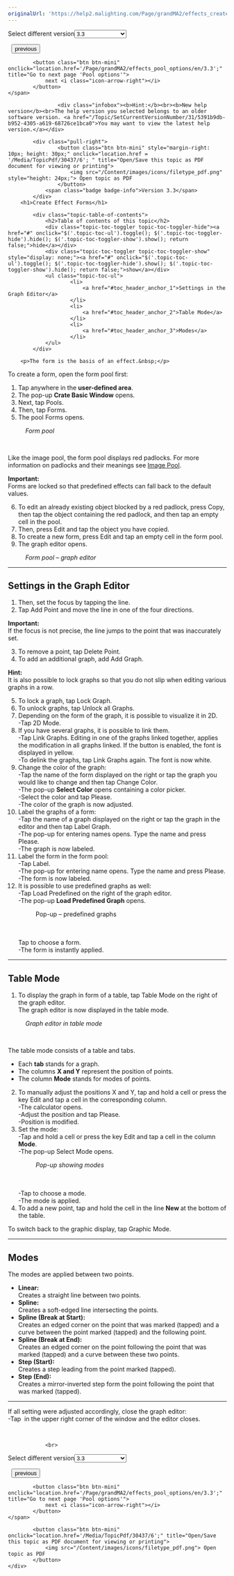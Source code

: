 ```yaml
---
originalUrl: 'https://help2.malighting.com/Page/grandMA2/effects_create_forms/en/3.3'
---
```


<div class="topic-navigation">

<div class="pull-right">
	<span class="pull-left">


<div class="pull-left">
<form action="/Topic/SetCurrentVersionNumber" class="form-inline" id="frmTagSelector" method="post">	<span class="form-mini">
		<div class="input-prepend"><span class="add-on">Select different version</span><select autocomplete="off" id="versionNumberId" name="versionNumberId" onchange="$(this).closest('#frmTagSelector').submit();" style="width: 120px;"><option value="">- latest -</option>
<option selected="selected" value="6">3.3</option>
<option value="14">3.4</option>
<option value="18">3.5</option>
<option value="21">3.6</option>
<option value="23">3.7</option>
<option value="27">3.8</option>
<option value="31">3.9</option>
</select></div>
		<input data-val="true" data-val-number="The field Int32 must be a number." data-val-required="The Int32 field is required." id="ProductId" name="ProductId" type="hidden" value="11">
		<input id="CurrentGuid" name="CurrentGuid" type="hidden" value="5391b9db-b952-4305-a619-68726ce1bca0">
	</span>
</form></div>&nbsp;	</span>
	<span class="pull-right" style="white-space: nowrap;">
			<button class="btn btn-mini" onclick="location.href='/Page/grandMA2/effects_effect_using_presets/en/3.3'; " title="Go to previous page 'Create an effect that uses presets'">
				<i class="icon-arrow-left"></i> previous
			</button>

			<button class="btn btn-mini" onclick="location.href='/Page/grandMA2/effects_pool_options/en/3.3';" title="Go to next page 'Pool options'">
				next <i class="icon-arrow-right"></i> 
			</button>
	</span>
</div>
<div class="clear-fix" style="margin-bottom: 10px"></div>
</div>

					<div class="infobox"><b>Hint:</b><br><b>New help version</b><br>The help version you selected belongs to an older software version. <a href="/Topic/SetCurrentVersionNumber/31/5391b9db-b952-4305-a619-68726ce1bca0">You may want to view the latest help version.</a></div>

			<div class="pull-right">
					<button class="btn btn-mini" style="margin-right: 10px; height: 30px;" onclick="location.href = '/Media/TopicPdf/30437/6'; " title="Open/Save this topic as PDF document for viewing or printing">
						<img src="/Content/images/icons/filetype_pdf.png" style="height: 24px;"> Open topic as PDF
					</button>
				<span class="badge badge-info">Version 3.3</span>
			</div>
		<h1>Create Effect Forms</h1>

			<div class="topic-table-of-contents">
				<h2>Table of contents of this topic</h2>
				<div class="topic-toc-toggler topic-toc-toggler-hide"><a href="#" onclick="$('.topic-toc-ul').toggle(); $('.topic-toc-toggler-hide').hide(); $('.topic-toc-toggler-show').show(); return false;">hide</a></div>
				<div class="topic-toc-toggler topic-toc-toggler-show" style="display: none;"><a href="#" onclick="$('.topic-toc-ul').toggle(); $('.topic-toc-toggler-hide').show(); $('.topic-toc-toggler-show').hide(); return false;">show</a></div>
				<ul class="topic-toc-ul">
						<li>
							<a href="#toc_header_anchor_1">Settings in the Graph Editor</a>
						</li>
						<li>
							<a href="#toc_header_anchor_2">Table Mode</a>
						</li>
						<li>
							<a href="#toc_header_anchor_3">Modes</a>
						</li>
				</ul>
			</div>

		<p>The form is the basis of an effect.&nbsp;</p>

<p><a id="open_form_pool" name="open_form_pool"></a>To create a form, open the form pool first:</p>

<ol>
	<li>Tap anywhere in the <strong>user-defined area</strong>.&nbsp;</li>
	<li>The pop-up <strong>Crate Basic Window</strong> opens.</li>
	<li>Next, tap <span class="softkey">Pools</span>.&nbsp;</li>
	<li>Then, tap <span class="softkey">Forms</span>.</li>
	<li>The pool Forms opens.</li>
</ol>

<figure class="caption"><img alt="" src="/Media/Image/window_form-pool_v3-3.png">
<figcaption><em>Form pool</em></figcaption>
</figure>

<p>&nbsp;</p>

<p>Like the image pool, the form pool displays red padlocks. For more information on padlocks and their meanings see <a href="/Topic/214d8606-8e12-438d-9ebd-54f9940e6471">Image Pool</a>.&nbsp;</p>

<div class="important"><strong>Important:</strong><br>
Forms are locked so that predefined effects can fall back to the default values.</div>

<ol start="6">
	<li>To edit an already existing object blocked by a red padlock, press <span class="softkey">Copy</span>, then tap the object containing the red padlock, and then tap an empty cell in the pool.&nbsp;</li>
	<li>Then, press <span class="hardkey">Edit</span> and tap the object you have copied.&nbsp;</li>
	<li>To create a new form, press Edit and tap an empty cell in the form pool.&nbsp;</li>
	<li>The graph editor opens.</li>
</ol>

<figure class="caption"><img alt="" src="/Media/Image/window_graph-editor_form-pool_v3-3.png">
<figcaption><em>Form pool – graph editor</em></figcaption>
</figure>

<hr>
<a name="toc_header_anchor_1" id="toc_header_anchor_1" class="topic-toc-item"></a><h2><a id="settings_graph_editor" name="settings_graph_editor"></a>Settings in the Graph Editor</h2>

<ol start="1">
	<li>Then, set the focus by tapping the line.</li>
	<li>Tap <span class="softkey">Add Point</span> and move the line in one of the four directions.</li>
</ol>

<div class="important"><strong>Important:</strong><br>
If the focus is not precise, the line jumps to the point that was inaccurately set.&nbsp;</div>

<ol start="3">
	<li>To remove a point, tap <span class="softkey">Delete Point</span>.</li>
	<li>To add an additional graph, add <span class="softkey">Add Graph</span>.&nbsp;</li>
</ol>

<div class="tip"><strong>Hint:</strong><br>
It is also possible to lock graphs so that you do not slip when editing various graphs in a row.&nbsp;</div>

<ol start="5">
	<li>To lock a graph, tap <span class="softkey">Lock Graph</span>.</li>
	<li>To unlock graphs, tap <span class="softkey">Unlock all Graphs</span>.&nbsp;</li>
	<li>Depending on the form of the graph, it is possible to visualize it in 2D.<br>
	-Tap <span class="softkey">2D Mode</span>.&nbsp;</li>
	<li>If you have several graphs, it is possible to link them.<br>
	-Tap <span class="softkey">Link Graphs</span>. Editing in one of the graphs linked together, applies the modification in all graphs linked. If the button is enabled, the font is displayed in yellow.&nbsp;<br>
	-To delink the graphs, tap <span class="softkey">Link Graphs</span> again. The font is now white.</li>
	<li>Change the color of the graph:<br>
	-Tap the name of the form displayed on the right or tap the graph you would like to change and then tap <span class="softkey">Change Color</span>.<br>
	-The pop-up <strong>Select Color</strong> opens containing a color picker.<br>
	-Select the color and tap <span class="softkey">Please</span>.<br>
	-The color of the graph is now adjusted.&nbsp;</li>
	<li>Label the graphs of a form:<br>
	-Tap the name of a graph displayed on the right or tap the graph in the editor and then tap <span class="softkey">Label Graph</span>.<br>
	-The pop-up for entering names opens. Type the name and press <span class="hardkey">Please</span>.<br>
	-The graph is now labeled.</li>
	<li>Label the form in the form pool:<br>
	-Tap <span class="softkey">Label</span>.<br>
	-The pop-up for entering name opens. Type the name and press <span class="hardkey">Please</span>.<br>
	-The form is now labeled.&nbsp;</li>
	<li>It is possible to use predefined graphs as well:<br>
	-Tap <span class="softkey">Load Predefined</span> on the right of the graph editor.<br>
	-The pop-up <strong>Load Predefined Graph</strong> opens.
	<figure class="caption"><img alt="" src="/Media/Image/popup_load-predefined-graph_form-pool_v3-3.png">
	<figcaption>Pop-up – predefined graphs</figcaption>
	</figure>
	<br>
	<br>
	Tap to choose a form.<br>
	-The form is instantly applied.&nbsp;&nbsp;</li>
</ol>

<hr>
<a name="toc_header_anchor_2" id="toc_header_anchor_2" class="topic-toc-item"></a><h2>Table Mode</h2>

<ol start="1">
	<li>To display the graph in form of a table, tap <span class="softkey">Table Mode</span> on the right of the graph editor.<br>
	The graph editor is now displayed in the table mode.</li>
</ol>

<figure class="caption"><img alt="" src="/Media/Image/window_graph-editor-table-mode_form-pool_v3-3.png">
<figcaption><em>Graph editor in table mode</em></figcaption>
</figure>

<p>&nbsp;</p>

<p>The table mode consists of a table and tabs.&nbsp;</p>

<ul>
	<li>Each <strong>tab </strong>stands for a graph.</li>
	<li>The columns <strong>X and Y</strong> represent the position of points.</li>
	<li>The column <strong>Mode</strong> stands for modes of points.</li>
</ul>

<ol start="2">
	<li>To manually adjust the positions X and Y, tap and hold a cell or press the key&nbsp;<span class="hardkey">Edit</span> and tap a cell in the corresponding column.<br>
	-The calculator opens.<br>
	-Adjust the position and tap <span class="softkey">Please</span>.<br>
	-Position is modified.</li>
	<li>Set the mode:<br>
	-Tap and hold a cell or press the key <span class="hardkey">Edit</span> and tap a cell in the column <strong>Mode</strong>.<br>
	-The pop-up Select Mode opens.
	<figure class="caption"><img alt="" src="/Media/Image/popup_select-mode_table-mode_form-pool_v3-3.png">
	<figcaption><em>Pop-up showing modes</em></figcaption>
	</figure>
	<br>
	<br>
	-Tap to choose a mode.<br>
	-The mode is&nbsp;applied.&nbsp;</li>
	<li>To add a new point, tap and hold the cell in the line <strong>New </strong>at the bottom of the table.&nbsp;</li>
</ol>

<p>To switch back to the graphic display, tap <span class="softkey">Graphic Mode</span>.&nbsp;</p>

<hr>
<a name="toc_header_anchor_3" id="toc_header_anchor_3" class="topic-toc-item"></a><h2>Modes</h2>

<p>The modes are applied between two points.&nbsp;</p>

<ul>
	<li><strong>Linear:</strong><br>
	Creates a straight line between two points.</li>
	<li><strong>Spline:</strong><br>
	Creates a soft-edged line intersecting the points.</li>
	<li><strong>Spline (Break at Start):</strong><br>
	Creates an edged corner on the point that was marked (tapped) and a curve between the point marked (tapped) and the following point.</li>
	<li><strong>Spline (Break at End):</strong><br>
	Creates an edged corner on the point following the point that was marked (tapped) and a curve between these two points.</li>
	<li><strong>Step (Start):</strong><br>
	Creates a step leading from the point marked (tapped).&nbsp;</li>
	<li><strong>Step (End):</strong><br>
	Creates a mirror-inverted step form the point following the point that was marked (tapped).&nbsp;</li>
</ul>

<hr>
<p>If all setting were adjusted accordingly, close the graph editor:<br>
-Tap <img alt="" src="/Media/Image/icon_close_small_v3-2.png">&nbsp;in the upper right corner of the window and the editor closes.</p>

<p>&nbsp;</p>


				<br>
<div class="topic-navigation">

<div class="pull-right">
	<span class="pull-left">


<div class="pull-left">
<form action="/Topic/SetCurrentVersionNumber" class="form-inline" id="frmTagSelector" method="post">	<span class="form-mini">
		<div class="input-prepend"><span class="add-on">Select different version</span><select autocomplete="off" id="versionNumberId" name="versionNumberId" onchange="$(this).closest('#frmTagSelector').submit();" style="width: 120px;"><option value="">- latest -</option>
<option selected="selected" value="6">3.3</option>
<option value="14">3.4</option>
<option value="18">3.5</option>
<option value="21">3.6</option>
<option value="23">3.7</option>
<option value="27">3.8</option>
<option value="31">3.9</option>
</select></div>
		<input data-val="true" data-val-number="The field Int32 must be a number." data-val-required="The Int32 field is required." id="ProductId" name="ProductId" type="hidden" value="11">
		<input id="CurrentGuid" name="CurrentGuid" type="hidden" value="5391b9db-b952-4305-a619-68726ce1bca0">
	</span>
</form></div>&nbsp;	</span>
	<span class="pull-right" style="white-space: nowrap;">
			<button class="btn btn-mini" onclick="location.href='/Page/grandMA2/effects_effect_using_presets/en/3.3'; " title="Go to previous page 'Create an effect that uses presets'">
				<i class="icon-arrow-left"></i> previous
			</button>

			<button class="btn btn-mini" onclick="location.href='/Page/grandMA2/effects_pool_options/en/3.3';" title="Go to next page 'Pool options'">
				next <i class="icon-arrow-right"></i> 
			</button>
	</span>
</div>
	<div class="clear-fix"></div>
	<div class="pull-right">
	
			<button class="btn btn-mini" onclick="location.href='/Media/TopicPdf/30437/6';" title="Open/Save this topic as PDF document for viewing or printing">
				<img src="/Content/images/icons/filetype_pdf.png"> Open topic as PDF
			</button>
	</div>
<div class="clear-fix" style="margin-bottom: 10px"></div>
</div>

	
